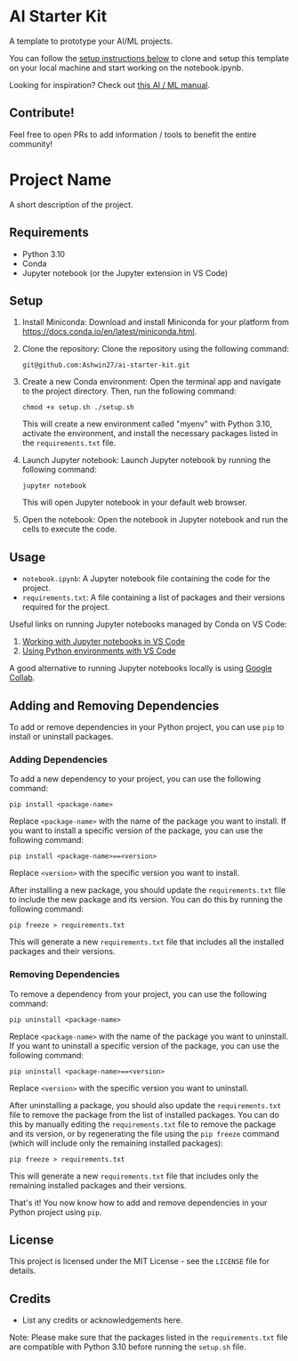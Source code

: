 # AI Starter Kit

A template to prototype your AI/ML projects.

You can follow the [setup instructions below](#setup) to clone and setup this template on your local machine and start working on the notebook.ipynb.

Looking for inspiration? Check out [this AI / ML manual](https://github.com/tedcheng/ai-hackers-field-manual).

## Contribute!
Feel free to open PRs to add information / tools to benefit the entire community!


# Project Name

A short description of the project.

## Requirements

- Python 3.10
- Conda
- Jupyter notebook (or the Jupyter extension in VS Code)

## Setup

1. Install Miniconda: 
   Download and install Miniconda for your platform from https://docs.conda.io/en/latest/miniconda.html.

2. Clone the repository:
   Clone the repository using the following command:

   ```git@github.com:Ashwin27/ai-starter-kit.git```

3. Create a new Conda environment:
   Open the terminal app and navigate to the project directory. Then, run the following command:

   ```chmod +x setup.sh ./setup.sh```

    This will create a new environment called "myenv" with Python 3.10, activate the environment, and install the necessary packages listed in the `requirements.txt` file.

4. Launch Jupyter notebook:
    Launch Jupyter notebook by running the following command:

    ```jupyter notebook```

    This will open Jupyter notebook in your default web browser.

5. Open the notebook:
    Open the notebook in Jupyter notebook and run the cells to execute the code.

## Usage

- `notebook.ipynb`: A Jupyter notebook file containing the code for the project.
- `requirements.txt`: A file containing a list of packages and their versions required for the project.

Useful links on running Jupyter notebooks managed by Conda on VS Code:
1. [Working with Jupyter notebooks in VS Code](https://code.visualstudio.com/docs/datascience/jupyter-notebooks)
2. [Using Python environments with VS Code](https://code.visualstudio.com/docs/python/environments)

A good alternative to running Jupyter notebooks locally is using [Google Collab](https://colab.research.google.com/).

## Adding and Removing Dependencies

To add or remove dependencies in your Python project, you can use `pip` to install or uninstall packages.

### Adding Dependencies

To add a new dependency to your project, you can use the following command:

```
pip install <package-name>
```

Replace `<package-name>` with the name of the package you want to install. If you want to install a specific version of the package, you can use the following command:

```
pip install <package-name>==<version>
```

Replace `<version>` with the specific version you want to install.

After installing a new package, you should update the `requirements.txt` file to include the new package and its version. You can do this by running the following command:

```
pip freeze > requirements.txt
```

This will generate a new `requirements.txt` file that includes all the installed packages and their versions.

### Removing Dependencies

To remove a dependency from your project, you can use the following command:

```
pip uninstall <package-name>
```

Replace `<package-name>` with the name of the package you want to uninstall. If you want to uninstall a specific version of the package, you can use the following command:

```
pip uninstall <package-name>==<version>
```

Replace `<version>` with the specific version you want to uninstall.

After uninstalling a package, you should also update the `requirements.txt` file to remove the package from the list of installed packages. You can do this by manually editing the `requirements.txt` file to remove the package and its version, or by regenerating the file using the `pip freeze` command (which will include only the remaining installed packages):

```
pip freeze > requirements.txt
```

This will generate a new `requirements.txt` file that includes only the remaining installed packages and their versions.

That's it! You now know how to add and remove dependencies in your Python project using `pip`.


## License

This project is licensed under the MIT License - see the `LICENSE` file for details.

## Credits

- List any credits or acknowledgements here.

Note: Please make sure that the packages listed in the `requirements.txt` file are compatible with Python 3.10 before running the `setup.sh` file.
